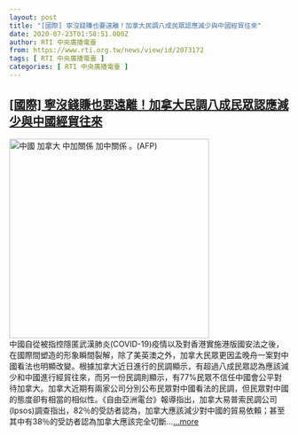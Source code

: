 ```yaml
---
layout: post
title: "[國際] 寧沒錢賺也要遠離！加拿大民調八成民眾認應減少與中國經貿往來"
date: 2020-07-23T01:58:51.000Z
author: RTI 中央廣播電臺
from: https://www.rti.org.tw/news/view/id/2073172
tags: [ RTI 中央廣播電臺 ]
categories: [ RTI 中央廣播電臺 ]
---
```

<!--1595469531000-->
[[國際] 寧沒錢賺也要遠離！加拿大民調八成民眾認應減少與中國經貿往來](https://www.rti.org.tw/news/view/id/2073172)
------

<div>
<img src="https://static.rti.org.tw/assets/thumbnails/2020/07/08/5d7e3d0e867fc7c753dd480c21682022.jpg" width="360" alt="中國 加拿大 中加關係 加中關係 。(AFP)" title="中國 加拿大 中加關係 加中關係 。(AFP)"><br>中國自從被指控隱匿武漢肺炎(COVID-19)疫情以及對香港實施港版國安法之後，在國際間塑造的形象瞬間裂解，除了美英澳之外，加拿大民眾更因孟晚舟一案對中國看法也明顯改變。根據加拿大近日進行的民調顯示，有超過八成民眾認為應該減少和中國進行經貿往來，而另一份民調則顯示，有77%民眾不信任中國會公平對待加拿大。加拿大近期有兩家公司分別公布民眾對中國看法的民調，但民眾對中國的態度卻有相當的相似性。《自由亞洲電台》報導指出，加拿大易普索民調公司(Ipsos)調查指出，82％的受訪者認為，加拿大應該減少對中國的貿易依賴；甚至其中有38％的受訪者認為加拿大應該完全切斷...<a target="_blank" href="https://www.rti.org.tw/news/view/id/2073172">...more</a>
</div>
